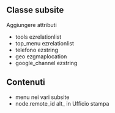 ## Classe subsite
Aggiungere attributi
 - tools ezrelationlist
 - top_menu ezrelationlist
 - telefono ezstring
 - geo ezgmaplocation
 - google_channel ezstring


## Contenuti
 - menu nei vari subsite
 - node.remote_id alt_ in Ufficio stampa
